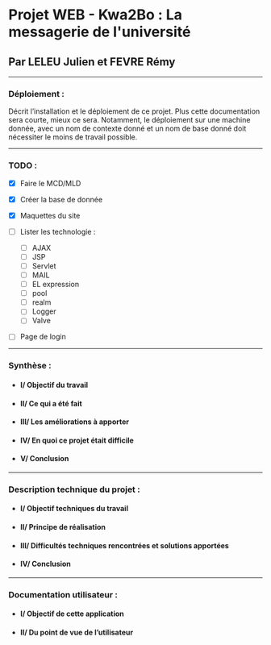 # Projet WEB - Kwa2Bo : La messagerie de l'université
## Par LELEU Julien et FEVRE Rémy

---

### Déploiement :

Décrit l’installation et le déploiement de ce projet. Plus cette documentation sera courte, mieux
ce sera. Notamment, le déploiement sur une machine donnée, avec un nom de contexte donné et un nom de
base donné doit nécessiter le moins de travail possible.

---

### TODO :

- [x] Faire le MCD/MLD
- [x] Créer la base de donnée
- [x] Maquettes du site
- [ ] Lister les technologie :
  - [ ] AJAX
  - [ ] JSP
  - [ ] Servlet
  - [ ] MAIL
  - [ ] EL expression
  - [ ] pool
  - [ ] realm
  - [ ] Logger
  - [ ] Valve
- [ ] Page de login


---

### Synthèse :

- #### I/ Objectif du travail

- #### II/ Ce qui a été fait

- #### III/ Les améliorations à apporter

- #### IV/ En quoi ce projet était difficile

- #### V/ Conclusion
  
---

### Description technique du projet :

- #### I/ Objectif techniques du travail

- #### II/ Principe de réalisation

- #### III/ Difficultés techniques rencontrées et solutions apportées

- #### IV/ Conclusion

---

### Documentation utilisateur :

- #### I/ Objectif de cette application

- #### II/ Du point de vue de l’utilisateur
